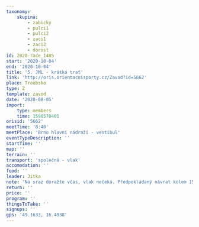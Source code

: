 ```yaml
---
taxonomy:
    skupina:
        - zabicky
        - pulci1
        - pulci2
        - zaci1
        - zaci2
        - dorost
id: 2020-race_1485
start: '2020-10-04'
end: '2020-10-04'
title: '5. JML - krátká trať'
link: 'http://oris.orientacnisporty.cz/Zavod?id=5662'
place: Troubsko
type: Z
template: zavod
date: '2020-08-05'
import:
    type: members
    time: 1596578401
orisid: '5662'
meetTime: '8:40'
meetPlace: 'Brno hlavní nádraží - vestibul'
eventTypeDescription: ''
startTime: ''
map: ''
terrain: ''
transport: 'společná - vlak'
accomodation: ''
food: ''
leader: Jitka
note: 'Na sraz doražte včas, vlak nečeká. Předpokládaný návrat kolem 15:30 hod na Brno hlavní nádraží.'
return: ''
price: ''
program: ''
thingsToTake: ''
signups: ''
gps: '49.1633, 16.4938'
---
```


